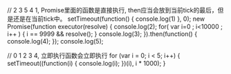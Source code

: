 // 2 3 5 4 1, Promise里面的函数是直接执行, then应当会放到当前tick的最后，但是还是在当前tick中。
setTimeout(function() {
  console.log(1)
}, 0);
new Promise(function executor(resolve) {
  console.log(2);
  for( var i=0 ; i<10000 ; i++ ) {
    i == 9999 && resolve();
  }
  console.log(3);
}).then(function() {
  console.log(4);
});
console.log(5);


// 0 1 2 3 4, 立即执行函数会立即执行
for (var i = 0; i < 5; i++) {
  setTimeout((function(i) {
    console.log(i);
  })(i), i * 1000);
}
